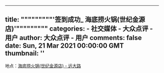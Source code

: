 
---
title: """""""""'签到成功_ 海底捞火锅(世纪金源店)'"""""""""
categories: 
    - 社交媒体
    - 大众点评 - 用户
author: 大众点评 - 用户
comments: false
date: Sun, 21 Mar 2021 00:00:00 GMT
thumbnail: ''
---

<div>   
地点：<a href="http://www.dianping.com/shop/1139204485">海底捞火锅(世纪金源店) - 远大路 </a>  
</div>
            